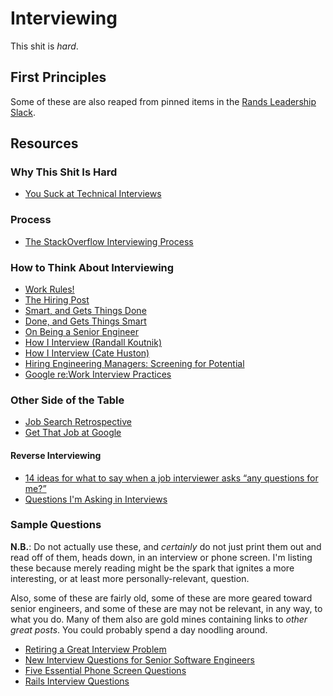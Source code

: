 # Interviewing

This shit is _hard_.

## First Principles

Some of these are also reaped from pinned items in the [Rands Leadership Slack](http://randsinrepose.com/welcome-to-rands-leadership-slack/).

## Resources


### Why This Shit Is Hard
* [You Suck at Technical Interviews](http://seldo.com/weblog/2014/08/26/you_suck_at_technical_interviews)

### Process

* [The StackOverflow Interviewing Process](http://blog.stackoverflow.com/2016/02/the-stack-overflow-interviewing-process/)

### How to Think About Interviewing

* [Work Rules!](http://www.amazon.com/Work-Rules-Insights-Inside-Transform/dp/1455554790)
* [The Hiring Post](http://sockpuppet.org/blog/2015/03/06/the-hiring-post/)
* [Smart, and Gets Things Done](http://www.joelonsoftware.com/articles/GuerrillaInterviewing3.html)
* [Done, and Gets Things Smart](http://steve-yegge.blogspot.com/2008/06/done-and-gets-things-smart.html)
* [On Being a Senior Engineer](http://www.kitchensoap.com/2012/10/25/on-being-a-senior-engineer/)
* [How I Interview (Randall Koutnik)](https://rkoutnik.com/articles/How-I-Interview.html)
* [How I Interview (Cate Huston)](http://www.catehuston.com/blog/2015/04/01/how-i-interview/)
* [Hiring Engineering Managers: Screening for Potential](http://www.elidedbranches.com/2016/01/hiring-engineering-managers-screening.html)
* [Google re:Work Interview Practices](https://rework.withgoogle.com/subjects/hiring/)

### Other Side of the Table

* [Job Search Retrospective](http://juliepagano.com/blog/2015/08/15/job-search-retrospective/)
* [Get That Job at Google](http://steve-yegge.blogspot.com/2008/03/get-that-job-at-google.html)

#### Reverse Interviewing

* [14 ideas for what to say when a job interviewer asks “any questions for me?”](https://rooting-for-you.cenedella.com/14-ideas-for-what-to-say-when-a-job-interviewer-asks-any-questions-for-me-31b0ce03881a#.kl62xrrj6)
* [Questions I'm Asking in Interviews](http://jvns.ca/blog/2013/12/30/questions-im-asking-in-interviews/)

### Sample Questions

**N.B.**: Do not actually use these, and _certainly_ do not just print them out and read off of them, heads down, in an interview or phone screen. I'm listing these because merely reading might be the spark that ignites a more interesting, or at least more personally-relevant, question.

Also, some of these are fairly old, some of these are more geared toward senior engineers, and some of these are may not be relevant, in any way, to what you do. Many of them also are gold mines containing links to _other great posts_. You could probably spend a day noodling around.

* [Retiring a Great Interview Problem](http://thenoisychannel.com/2011/08/08/retiring-a-great-interview-problem)
* [New Interview Questions for Senior Software Engineers](http://www.hanselman.com/blog/NewInterviewQuestionsForSeniorSoftwareEngineers.aspx)
* [Five Essential Phone Screen Questions](https://sites.google.com/site/steveyegge2/five-essential-phone-screen-questions)
* [Rails Interview Questions](http://documentup.com/afeld/rails_interview_questions)
